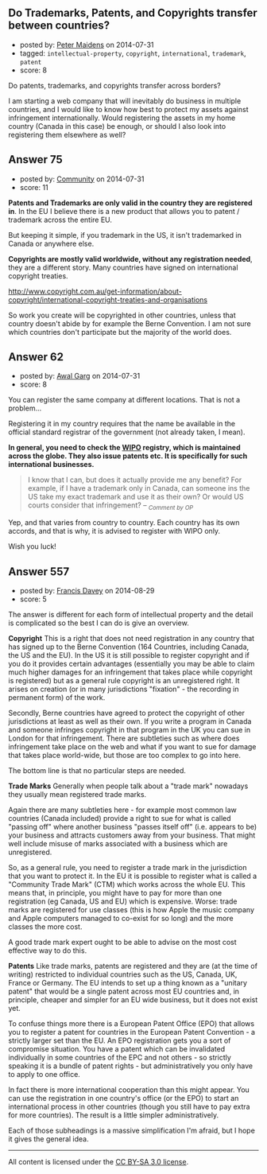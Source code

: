## Do Trademarks, Patents, and Copyrights transfer between countries?

- posted by: [Peter Maidens](https://stackexchange.com/users/4637522/peter-maidens) on 2014-07-31
- tagged: `intellectual-property`, `copyright`, `international`, `trademark`, `patent`
- score: 8

Do patents, trademarks, and copyrights transfer across borders?

I am starting a web company that will inevitably do business in multiple countries, and I would like to know how best to protect my assets against infringement internationally. Would registering the assets in my home country (Canada in this case) be enough, or should I also look into registering them elsewhere as well?


## Answer 75

- posted by: [Community](https://stackexchange.com/users/-1/community) on 2014-07-31
- score: 11

**Patents and Trademarks are only valid in the country they are registered in**. In the EU I believe there is a new product that allows you to patent / trademark across the entire EU.

But keeping it simple, if you trademark in the US, it isn't trademarked in Canada or anywhere else.

**Copyrights are mostly valid worldwide, without any registration needed**, they are a different story. Many countries have signed on international copyright treaties.

http://www.copyright.com.au/get-information/about-copyright/international-copyright-treaties-and-organisations

So work you create will be copyrighted in other countries, unless that country doesn't abide by for example the Berne Convention. I am not sure which countries don't participate but the majority of the world does.




## Answer 62

- posted by: [Awal Garg](https://stackexchange.com/users/3333488/awal-garg) on 2014-07-31
- score: 8

You can register the same company at different locations. That is not a problem...

Registering it in my country requires that the name be available in the official standard registrar of the government (not already taken, I mean).

**In general, you need to check the [WIPO](http://www.wipo.int/portal/en/index.html) registry, which is maintained across the globe. They also issue patents etc. It is specifically for such international businesses.**

>I know that I can, but does it actually provide me any benefit? For example, if I have a trademark only in Canada, can someone ins the US take my exact trademark and use it as their own? Or would US courts consider that infringement? –  _<sub>Comment by OP</sub>_

Yep, and that varies from country to country. Each country has its own accords, and that is why, it is advised to register with WIPO only.


Wish you luck!


## Answer 557

- posted by: [Francis Davey](https://stackexchange.com/users/141314/francis-davey) on 2014-08-29
- score: 5

The answer is different for each form of intellectual property and the detail is complicated so the best I can do is give an overview.

**Copyright**
This is a right that does not need registration in any country that has signed up to the Berne Convention (164 Countries, including Canada, the US and the EU). In the US it is still possible to register copyright and if you do it provides certain advantages (essentially you may be able to claim much higher damages for an infringement that takes place while copyright is registered) but as a general rule copyright is an unregistered right. It arises on creation (or in many jurisdictions "fixation" - the recording in permanent form) of the work.

Secondly, Berne countries have agreed to protect the copyright of other jurisdictions at least as well as their own. If you write a program in Canada and someone infringes copyright in that program in the UK you can sue in London for that infringement. There are subtleties such as where does infringement take place on the web and what if you want to sue for damage  that takes place world-wide, but those are too complex to go into here.

The bottom line is that no particular steps are needed.

**Trade Marks** Generally when people talk about a "trade mark" nowadays they usually mean registered trade marks. 

Again there are many subtleties here - for example most common law countries (Canada included) provide a right to sue for what is called "passing off" where another business "passes itself off" (i.e. appears to be) your business and attracts customers away from your business. That might well include misuse of marks associated with a business which are unregistered. 

So, as a general rule, you need to register a trade mark in the jurisdiction that you want to protect it. In the EU it is possible to register what is called a "Community Trade Mark" (CTM) which works across the whole EU. This means that, in principle, you might have to pay for more than one registration (eg Canada, US and EU) which is expensive. Worse: trade marks are registered for use classes (this is how Apple the music company and Apple computers managed to co-exist for so long) and the more classes the more cost.

A good trade mark expert ought to be able to advise on the most cost effective way to do this.

**Patents** Like trade marks, patents are registered and they are (at the time of writing) restricted to individual countries such as the US, Canada, UK, France or Germany. The EU intends to set up a thing known as a "unitary patent" that would be a single patent across most EU countries and, in principle, cheaper and simpler for an EU wide business, but it does not exist yet.

To confuse things more there is a European Patent Office (EPO) that allows you to register a patent for countries in the European Patent Convention - a strictly larger set than the EU. An EPO registration gets you a sort of compromise situation. You have a patent which can be invalidated individually in some countries of the EPC and not others - so strictly speaking it is a bundle of patent rights - but administratively you only have to apply to one office.

In fact there is more international cooperation than this might appear. You can use the registration in one country's office (or the EPO) to start an international process in other countries (though you still have to pay extra for more countries). The result is a little simpler administratively.

Each of those subheadings is a massive simplification I'm afraid, but I hope it gives the general idea.



---

All content is licensed under the [CC BY-SA 3.0 license](https://creativecommons.org/licenses/by-sa/3.0/).
